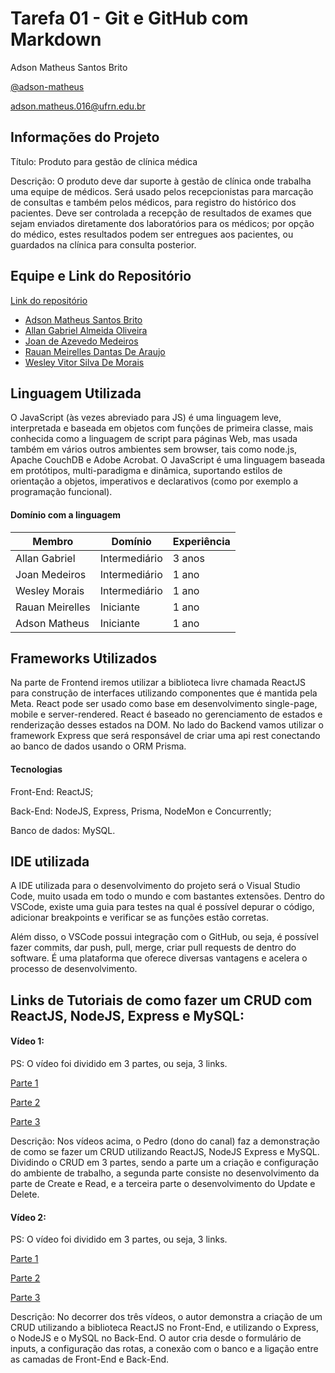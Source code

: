 # Tarefa 01 - Git e GitHub com Markdown
Adson Matheus Santos Brito

[@adson-matheus](https://www.github.com/adson-matheus)

adson.matheus.016@ufrn.edu.br

## Informações do Projeto
Título: Produto para gestão de clínica médica

Descrição: O produto deve dar suporte à gestão de clínica onde trabalha uma equipe de médicos. Será usado pelos recepcionistas para marcação de consultas e também pelos médicos, para registro do histórico dos pacientes. Deve ser controlada a recepção de resultados de exames que sejam enviados diretamente dos laboratórios para os médicos; por opção do médico, estes resultados podem ser entregues aos pacientes, ou guardados na clínica para consulta posterior.

## Equipe e Link do Repositório
[Link do repositório](https://github.com/joanmdrs/project-eng-2)
- [Adson Matheus Santos Brito](https://github.com/adson-matheus)
- [Allan Gabriel Almeida Oliveira](https://github.com/allangbr)
- [Joan de Azevedo Medeiros](https://github.com/joanmdrs)
- [Rauan Meirelles Dantas De Araujo](https://github.com/rauan-meirelles)
- [Wesley Vitor Silva De Morais](https://github.com/WesleyVitor)

## Linguagem Utilizada
O JavaScript (às vezes abreviado para JS) é uma linguagem leve, interpretada e baseada em objetos com funções de primeira classe, mais conhecida como a linguagem de script para páginas Web, mas usada também em vários outros ambientes sem browser, tais como node.js,  Apache CouchDB e Adobe Acrobat. O JavaScript é uma linguagem baseada em protótipos, multi-paradigma e dinâmica, suportando estilos de orientação a objetos, imperativos e declarativos (como por exemplo a programação funcional).

#### Domínio com a linguagem
Membro | Domínio | Experiência
-------| --------| -----------
Allan Gabriel | Intermediário | 3 anos
Joan Medeiros | Intermediário | 1 ano
Wesley Morais | Intermediário | 1 ano
Rauan Meirelles | Iniciante | 1 ano
Adson Matheus | Iniciante | 1 ano

## Frameworks Utilizados
Na parte de Frontend iremos utilizar a biblioteca livre chamada ReactJS para construção de interfaces utilizando componentes que é mantida pela Meta. React pode ser usado como base em desenvolvimento single-page, mobile e server-rendered. React é baseado no gerenciamento de estados e renderização desses estados na DOM. No lado do Backend vamos utilizar o framework Express que será responsável de criar uma api rest conectando ao banco de dados usando o ORM Prisma.
#### Tecnologias
Front-End: ReactJS;

Back-End: NodeJS, Express, Prisma, NodeMon e Concurrently;

Banco de dados: MySQL.


## IDE utilizada
A IDE utilizada para o desenvolvimento do projeto será o Visual Studio Code, muito usada em todo o mundo e com bastantes extensões.
Dentro do VSCode, existe uma guia para testes na qual é possível depurar o código, adicionar breakpoints e verificar se as funções estão corretas.

Além disso, o VSCode possui integração com o GitHub, ou seja, é possível fazer commits, dar push, pull, merge, criar pull requests de dentro do software.
É uma plataforma que oferece diversas vantagens e acelera o processo de desenvolvimento.

## Links de Tutoriais de como fazer um CRUD com ReactJS, NodeJS, Express e MySQL:
#### Vídeo 1:

PS: O vídeo foi dividido em 3 partes, ou seja, 3 links.

[Parte 1](https://www.youtube.com/watch?v=T8mqZZ0r-RA)

[Parte 2](https://www.youtube.com/watch?v=3YrOOia3-mo&list=WL&index=26)

[Parte 3](https://www.youtube.com/watch?v=S2GKnFpdtE)

Descrição: Nos vídeos acima, o Pedro (dono do canal) faz a demonstração de como se fazer um CRUD utilizando ReactJS, NodeJS Express e MySQL. Dividindo o CRUD em 3 partes, sendo a parte um a criação e configuração do ambiente  de trabalho, a segunda parte consiste no desenvolvimento da parte de Create e Read, e a terceira parte o desenvolvimento do Update e Delete.

#### Vídeo 2:

PS: O vídeo foi dividido em 3 partes, ou seja, 3 links.

[Parte 1](https://youtu.be/e0He6sCiQT8)

[Parte 2](https://youtu.be/5_9rvyT9cg4)

[Parte 3](https://youtu.be/vzPsUWLprAw)

Descrição: No decorrer dos três vídeos, o autor demonstra a criação de um CRUD utilizando a biblioteca ReactJS no Front-End, e utilizando o Express, o NodeJS e o MySQL no Back-End. O autor cria desde o formulário de inputs, a configuração das rotas, a conexão com o banco  e a ligação entre as camadas de Front-End e Back-End. 

